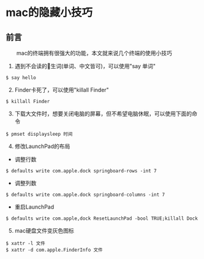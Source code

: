 # mac的隐藏小技巧

## 前言

&#8195;&#8195;mac的终端拥有很强大的功能，本文就来说几个终端的使用小技巧

1. 遇到不会读的生词(单词、中文皆可)，可以使用"say 单词"

```
$ say hello
```

2. Finder卡死了，可以使用"killall Finder"

```
$ killall Finder
```

3. 下载大文件时，想要关闭电脑的屏幕，但不希望电脑休眠，可以使用下面的命令

```
$ pmset displaysleep 时间
```

4. 修改LaunchPad的布局

- 调整行数

```
$ defaults write com.apple.dock springboard-rows -int 7
```

- 调整列数

```
$ defaults write com.apple.dock springboard-columns -int 7
```

- 重启LaunchPad

```
$ defaults write com.apple,dock ResetLaunchPad -bool TRUE;killall Dock
```

5. mac硬盘文件变灰色图标

```
$ xattr -l 文件
$ xattr -d com.apple.FinderInfo 文件
```
